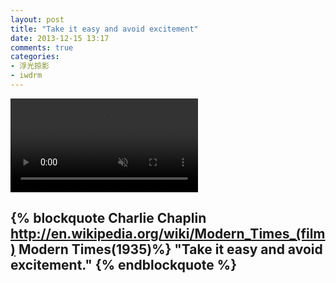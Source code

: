 ```yaml
---
layout: post
title: "Take it easy and avoid excitement"
date: 2013-12-15 13:17
comments: true
categories:
- 浮光掠影
- iwdrm
---
```


<video autoplay loop muted playsinline>
    <source src="/downloads/video/movie_clips/modern_times_1935.mp4" type="video/mp4">
    <p>Your browser doesn't support this embedded video.</p>
</video>

{% blockquote Charlie Chaplin  http://en.wikipedia.org/wiki/Modern_Times_(film) Modern Times(1935)%}
"Take it easy and avoid excitement."
{% endblockquote %}
---

